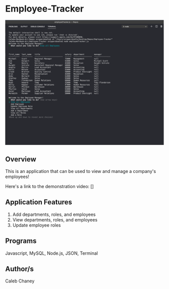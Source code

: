 # Employee-Tracker
![](https://github.com/Cachamoe/Employee-Tracker/blob/main/Assets/Screen%20Shot%202020-10-27%20at%201.12.19%20PM.png)
## Overview
This is an application that can be used to view and manage a company's employees!

Here's a link to the demonstration video: []

## Application Features
1) Add departments, roles, and employees
2) View departments, roles, and employees
3) Update employee roles

## Programs 
Javascript, MySQL, Node.js, JSON, Terminal

## Author/s
Caleb Chaney
